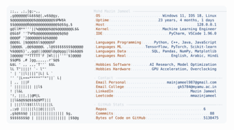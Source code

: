 <picture>
  <source srcset="https://raw.githubusercontent.com/mmazinjameel/mmazinjameel/main/dark_mode.svg?v=1741255838" media="(prefers-color-scheme: dark)">
  <img src="https://raw.githubusercontent.com/mmazinjameel/mmazinjameel/main/light_mode.svg?v=1741255838">
</picture>
